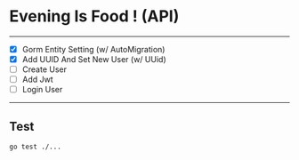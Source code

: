 # Evening Is Food ! (API)

---

-[x] Gorm Entity Setting (w/ AutoMigration)  
-[x] Add UUID And Set New User (w/ UUid)
-[ ] Create User
-[ ] Add Jwt
-[ ] Login User

---
## Test
```shell
go test ./...
```